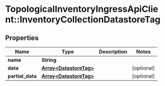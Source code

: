 # TopologicalInventoryIngressApiClient::InventoryCollectionDatastoreTag

## Properties
Name | Type | Description | Notes
------------ | ------------- | ------------- | -------------
**name** | **String** |  | 
**data** | [**Array&lt;DatastoreTag&gt;**](DatastoreTag.md) |  | [optional] 
**partial_data** | [**Array&lt;DatastoreTag&gt;**](DatastoreTag.md) |  | [optional] 


